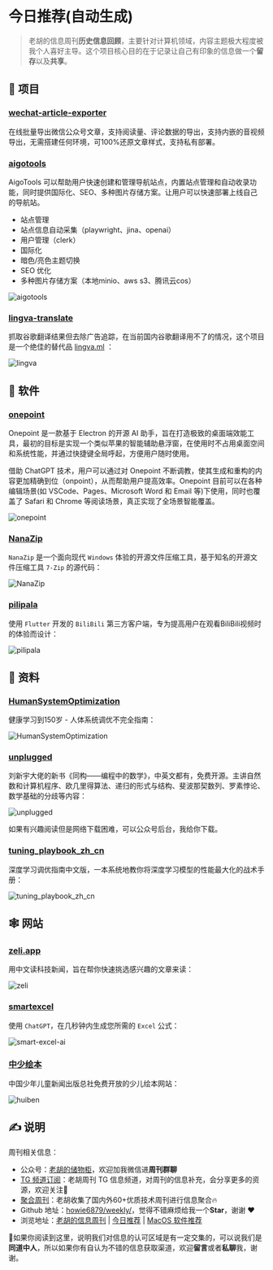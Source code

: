 # 今日推荐(自动生成)

> 老胡的信息周刊**历史信息回顾**，主要针对计算机领域，内容主题极大程度被我个人喜好主导。这个项目核心目的在于记录让自己有印象的信息做一个**留存**以及**共享**。


## 🎯 项目 

### [wechat-article-exporter](https://github.com/jooooock/wechat-article-exporter)

在线批量导出微信公众号文章，支持阅读量、评论数据的导出，支持内嵌的音视频导出，无需搭建任何环境，可100%还原文章样式，支持私有部署。 

### [aigotools](https://github.com/someu/aigotools)

AigoTools 可以帮助用户快速创建和管理导航站点，内置站点管理和自动收录功能，同时提供国际化、SEO、多种图片存储方案。让用户可以快速部署上线自己的导航站。

- 站点管理
- 站点信息自动采集（playwright、jina、openai）
- 用户管理（clerk）
- 国际化
- 暗色/亮色主题切换
- SEO 优化
- 多种图片存储方案（本地minio、aws s3、腾讯云cos）

![aigotools](https://images-1252557999.file.myqcloud.com/uPic/aigotools.jpg) 

### [lingva-translate](https://github.com/thedaviddelta/lingva-translate)

抓取谷歌翻译结果但去除广告追踪，在当前国内谷歌翻译用不了的情况，这个项目是一个绝佳的替代品 [lingva.ml](https://lingva.ml/) ：

![lingva](https://images-1252557999.file.myqcloud.com/uPic/lingva.jpg) 

## 🤖 软件 

### [onepoint](https://github.com/onepointAI/onepoint)

Onepoint 是一款基于 Electron 的开源 AI 助手，旨在打造极致的桌面端效能工具，最初的目标是实现一个类似苹果的智能辅助悬浮窗，在使用时不占用桌面空间和系统性能，并通过快捷键全局呼起，方便用户随时使用。

借助 ChatGPT 技术，用户可以通过对 Onepoint 不断调教，使其生成和重构的内容更加精确到位（onpoint），从而帮助用户提高效率。Onepoint 目前可以在各种编辑场景(如 VSCode、Pages、Microsoft Word 和 Email 等)下使用，同时也覆盖了 Safari 和 Chrome 等阅读场景，真正实现了全场景智能覆盖。

![onepoint](https://images-1252557999.file.myqcloud.com/uPic/onepoint.jpg) 

### [NanaZip](https://github.com/M2Team/NanaZip)

`NanaZip` 是一个面向现代 `Windows` 体验的开源文件压缩工具，基于知名的开源文件压缩工具 `7-Zip` 的源代码：

![NanaZip](https://images-1252557999.file.myqcloud.com/uPic/NanaZip.jpg) 

### [pilipala](https://github.com/guozhigq/pilipala)

使用 `Flutter` 开发的 `BiliBili` 第三方客户端，专为提高用户在观看BiliBili视频时的体验而设计：

![pilipala](https://images-1252557999.file.myqcloud.com/uPic/pilipala.jpg) 

## 👀 资料 

### [HumanSystemOptimization](https://github.com/zijie0/HumanSystemOptimization)

健康学习到150岁 - 人体系统调优不完全指南：

![HumanSystemOptimization](https://images-1252557999.file.myqcloud.com/uPic/HumanSystemOptimization.jpg) 

### [unplugged](https://github.com/liuxinyu95/unplugged)

刘新宇大佬的新书《同构——编程中的数学》，中英文都有，免费开源。主讲自然数和计算机程序、欧几里得算法、递归的形式与结构、斐波那契数列、罗素悖论、数学基础的分歧等内容：

![unplugged](https://images-1252557999.file.myqcloud.com/uPic/Xnip2021-10-23_21-49-37.jpg)

如果有兴趣阅读但是网络下载困难，可以公众号后台，我给你下载。 

### [tuning_playbook_zh_cn](https://github.com/schrodingercatss/tuning_playbook_zh_cn)

深度学习调优指南中文版，一本系统地教你将深度学习模型的性能最大化的战术手册：

![tuning_playbook_zh_cn](https://images-1252557999.file.myqcloud.com/uPic/tuning_playbook_zh_cn.jpg) 

## 🕸 网站 

### [zeli.app](https://zeli.app/zh)

用中文读科技新闻，旨在帮你快速挑选感兴趣的文章来读：

![zeli](https://images-1252557999.file.myqcloud.com/uPic/dvVEf9.png) 

### [smartexcel](https://www.smartexcel.cc/)

使用 `ChatGPT`，在几秒钟内生成您所需的 `Excel` 公式：

![smart-excel-ai](https://images-1252557999.file.myqcloud.com/uPic/smart-excel-ai.jpg) 

### [中少绘本](http://banan.huiben.61read.com/Home/HuibenVideo)

中国少年儿童新闻出版总社免费开放的少儿绘本网站：

![huiben](https://images-1252557999.file.myqcloud.com/uPic/huiben.jpg) 

## ✍️ 说明

周刊相关信息：

- 公众号：[老胡的储物柜](https://images-1252557999.file.myqcloud.com/uPic/ETIbMe.jpg)，欢迎加我微信进**周刊群聊**
- [TG 频道订阅](https://t.me/howie_weekly)：老胡周刊 TG 信息频道，对周刊的信息补充，会分享更多的资源，欢迎关注👏
- [聚合周刊](https://www.fre321.com/weekly)：老胡收集了国内外60+优质技术周刊进行信息聚合🔥
- Github 地址：[howie6879/weekly/](https://github.com/howie6879/weekly/)，觉得不错麻烦给我一个**Star**，谢谢 ❤️
- 浏览地址：[老胡的信息周刊](https://weekly.howie6879.com) | [今日推荐](https://weekly.howie6879.com/recommend/index.html) | [MacOS 软件推荐](https://weekly.howie6879.com/soft/mac.html)

🙌如果你阅读到这里，说明我们对信息的认可区域是有一定交集的，可以说我们是**同道中人**，所以如果你有自认为不错的信息获取渠道，欢迎**留言**或者**私聊**我，谢谢。